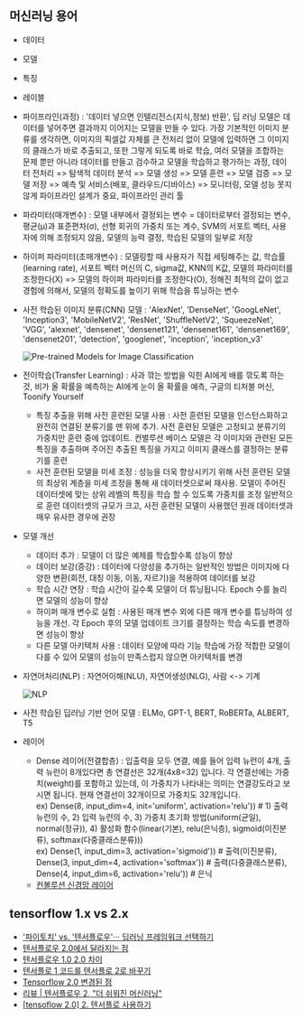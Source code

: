 ## 머신러닝 용어
  - 데이터
  - 모델
  - 특징
  - 레이블
  - 파이프라인(과정) : '데이터 넣으면 인텔리전스(지식,정보) 반환', 딥 러닝 모델은 데이터를 넣어주면 결과까지 이어지는 모델을 만들 수 있다. 가장 기본적인 이미지 분류를 생각하면, 이미지의 픽셀값 자체를 큰 전처리 없이 모델에 입력하면 그 이미지의 클래스가 바로 추출되고, 또한 그렇게 되도록 바로 학습, 여러 모델을 조합하는 문제 뿐만 아니라 데이터를 만들고 검수하고 모델을 학습하고 평가하는 과정, 데이터 전처리 => 탐색적 데이터 분석 => 모델 생성 => 모델 훈련 => 모델 검증 => 모델 저장 => 예측 및 서비스(배포, 클라우드/디바이스) => 모니터링, 모델 성능 못지않게 파이프라인 설계가 중요, 파이프라인 관리 툴
  - 파라미터(매개변수) : 모델 내부에서 결정되는 변수 = 데이터로부터 결정되는 변수, 평균(μ)과 표준편차(σ), 선형 회귀의 가중치 또는 계수, SVM의 서포트 벡터, 사용자에 의해 조정되지 않음, 모델의 능력 결정, 학습된 모델의 일부로 저장
  - 하이퍼 파라미터(초매개변수) : 모델링할 때 사용자가 직접 세팅해주는 값, 학습률(learning rate), 서포트 벡터 머신의 C, sigma값, KNN의 K값, 모델의 파라미터를 조정한다(X) => 모델의 하이퍼 파라미터를 조정한다(O), 정해진 최적의 값이 없고 경험에 의해서, 모델의 정확도를 높이기 위해 학습을 튜닝하는 변수
  - 사전 학습된 이미지 분류(CNN) 모델 : 'AlexNet', 'DenseNet', 'GoogLeNet', 'Inception3', 'MobileNetV2', 'ResNet', 'ShuffleNetV2', 'SqueezeNet', 'VGG', 'alexnet', 'densenet', 'densenet121', 'densenet161', 'densenet169', 'densenet201', 'detection', 'googlenet', 'inception', 'inception_v3' 
  
    ![Pre-trained Models for Image Classification](https://www.learnopencv.com/wp-content/uploads/2019/06/Model_Timeline.png)
  - 전이학습(Transfer Learning) : 사과 깎는 방법을 익힌 AI에게 배를 깎도록 하는 것, 비가 올 확률을 예측하는 AI에게 눈이 올 확률을 예측, 구글의 티처블 머신, Toonify Yourself
    - 특징 추출을 위해 사전 훈련된 모델 사용 : 사전 훈련된 모델을 인스턴스화하고 완전히 연결된 분류기를 맨 위에 추가. 사전 훈련된 모델은 고정되고 분류기의 가중치만 훈련 중에 업데이트. 컨벌루션 베이스 모델은 각 이미지와 관련된 모든 특징을 추출하며 주어진 추출된 특징을 가지고 이미지 클래스를 결정하는 분류기를 훈련
    - 사전 훈련된 모델을 미세 조정 : 성능을 더욱 향상시키기 위해 사전 훈련된 모델의 최상위 계층을 미세 조정을 통해 새 데이터셋으로써 재사용. 모델이 주어진 데이터셋에 맞는 상위 레벨의 특징을 학습 할 수 있도록 가중치를 조정 일반적으로 훈련 데이터셋의 규모가 크고, 사전 훈련된 모델이 사용했던 원래 데이터셋과 매우 유사한 경우에 권장
  - 모델 개선
    - 데이터 추가 : 모델이 더 많은 예제를 학습할수록 성능이 향상
    - 데이터 보강(증강) : 데이터에 다양성을 추가하는 일반적인 방법은 이미지에 다양한 변환(회전, 대칭 이동, 이동, 자르기)을 적용하여 데이터를 보강
    - 학습 시간 연장 : 학습 시간이 길수록 모델이 더 튜닝됩니다. Epoch 수를 늘리면 모델의 성능이 향상
    - 하이퍼 매개 변수로 실험 : 사용된 매개 변수 외에 다른 매개 변수를 튜닝하여 성능을 개선. 각 Epoch 후의 모델 업데이트 크기를 결정하는 학습 속도를 변경하면 성능이 향상
    - 다른 모델 아키텍처 사용 : 데이터 모양에 따라 기능 학습에 가장 적합한 모델이 다를 수 있어 모델의 성능이 만족스럽지 않으면 아키텍처를 변경
  - 자연어처리(NLP) : 자연어이해(NLU), 자연어생성(NLG), 사람 <-> 기계
  
    ![NLP](http://t1.kakaocdn.net/braincloud/homepage/article_image/244ee65c-6b3b-45cf-8b95-b684343a745c.png)
    
  - 사전 학습된 딥러닝 기반 언어 모델 : ELMo, GPT-1, BERT, RoBERTa, ALBERT, T5
  - 레이어
    -  Dense 레이어(전결합층) : 입출력을 모두 연결, 예를 들어 입력 뉴런이 4개, 출력 뉴런이 8개있다면 총 연결선은 32개(4x8=32) 입니다. 각 연결선에는 가중치(weight)를 포함하고 있는데, 이 가중치가 나타내는 의미는 연결강도라고 보시면 됩니다. 현재 연결선이 32개이므로 가중치도 32개입니다.  
      ex) Dense(8, input_dim=4, init='uniform', activation='relu')) # 1) 출력 뉴런의 수, 2) 입력 뉴런의 수, 3) 가중치 초기화 방법(uniform(균일), normal(정규)), 4) 활성화 함수(linear(기본), relu(은닉층), sigmoid(이진분류), softmax(다중클래스분류)))  
      ex) Dense(1, input_dim=3, activation='sigmoid')) # 출력(이진분류),   
        Dense(3, input_dim=4, activation='softmax')) # 출력(다중클래스분류),   
        Dense(4, input_dim=6, activation='relu')) # 은닉  
    - [컨볼루션 신경망 레이어](https://tykimos.github.io/2017/01/27/CNN_Layer_Talk/) 

## tensorflow 1.x vs 2.x
- ['파이토치' vs. '텐서플로우'··· 딥러닝 프레임워크 선택하기](http://www.ciokorea.com/news/129667)
- [텐서플로우 2.0에서 달라지는 점](https://mc.ai/텐서플로우-2-0에서-달라지는-점/)
- [텐서플로우 1.0 2.0 차이](https://needjarvis.tistory.com/515)
- [텐서플로 1 코드를 텐서플로 2로 바꾸기](https://www.tensorflow.org/guide/migrate?hl=ko)
- [Tensorflow 2.0 변경된 점](https://provia.tistory.com/78)
- [리뷰 | 텐서플로우 2, "더 쉬워진 머신러닝"](http://www.itworld.co.kr/news/125595)
- [[tensoflow 2.0] 2. 텐서플로 사용하기](https://leejigun.github.io/tensorflow2_2)
